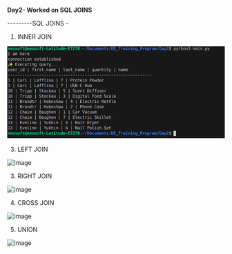 **Day2-
Worked on SQL JOINS**

---------SQL JOINS -

1. INNER JOIN

![alt text](image.png)

3. LEFT JOIN

![image](https://github.com/user-attachments/assets/072e633b-7f05-4987-98e5-9765179248d0)

3. RIGHT JOIN
   
![image](https://github.com/user-attachments/assets/31c594a1-6e07-4132-a74f-a6b1b9ad2c6e)

4. CROSS JOIN

![image](https://github.com/user-attachments/assets/a3c0e0a9-5c79-4152-99d8-ce0792a158ec)

5. UNION
   
![image](https://github.com/user-attachments/assets/8f06f65a-efc5-4c18-a56e-c776e776fcae)











